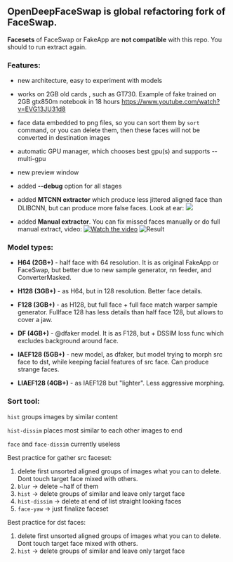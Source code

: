 ## **OpenDeepFaceSwap** is global refactoring fork of FaceSwap.

**Facesets** of FaceSwap or FakeApp are **not compatible** with this repo. You should to run extract again.

### **Features**:

- new architecture, easy to experiment with models

- works on 2GB old cards , such as GT730. Example of fake trained on 2GB gtx850m notebook in 18 hours https://www.youtube.com/watch?v=EVG13JU31d8

- face data embedded to png files, so you can sort them by `sort` command, or you can delete them, then these faces will not be converted in destination images

- automatic GPU manager, which chooses best gpu(s) and supports --multi-gpu

- new preview window

- added **--debug** option for all stages

- added **MTCNN extractor** which produce less jittered aligned face than DLIBCNN, but can produce more false faces. Look at ear:
![](https://i.imgur.com/5qLiiOV.gif)

- added **Manual extractor**. You can fix missed faces manually or do full manual extract, video:
[![Watch the video](https://i.imgur.com/BDrPKR2.jpg)](https://webm.video/i/ogL0DL.mp4)
![Result](https://user-images.githubusercontent.com/8076202/38454756-0fa7a86c-3a7e-11e8-9065-182b4a8a7a43.gif)

### **Model types**:

- **H64 (2GB+)** - half face with 64 resolution. It is as original FakeApp or FaceSwap, but better due to new sample generator, nn feeder, and ConverterMasked.

- **H128 (3GB+)** - as H64, but in 128 resolution. Better face details.

- **F128 (3GB+)** - as H128, but full face + full face match warper sample generator. Fullface 128 has less details than half face 128, but allows to cover a jaw.

- **DF (4GB+)** - @dfaker model. It is as F128, but + DSSIM loss func which excludes background around face.

- **IAEF128 (5GB+)** - new model, as dfaker, but model trying to morph src face to dst, while keeping facial features of src face. Can produce strange faces.

- **LIAEF128 (4GB+)** - as IAEF128 but "lighter". Less aggressive morphing.

### **Sort tool**:

`hist` groups images by similar content

`hist-dissim` places most similar to each other images to end

`face` and `face-dissim` currently useless

Best practice for gather src faceset:

1) delete first unsorted aligned groups of images what you can to delete. Dont touch target face mixed with others.
2) `blur` -> delete ~half of them
3) `hist` -> delete groups of similar and leave only target face
4) `hist-dissim` -> delete at end of list straight looking faces
5) `face-yaw` -> just finalize faceset

Best practice for dst faces:

1) delete first unsorted aligned groups of images what you can to delete. Dont touch target face mixed with others.
2) `hist` -> delete groups of similar and leave only target face
